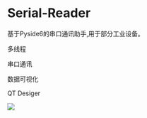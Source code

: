 # Serial-Reader
基于Pyside6的串口通讯助手,用于部分工业设备。

多线程

串口通讯

数据可视化

QT Desiger

![](https://s3.bmp.ovh/imgs/2021/11/3a7a627b6fe365b9.png)
